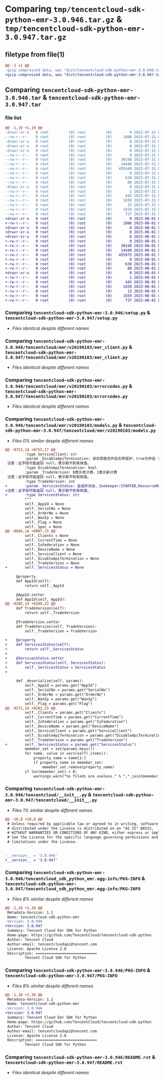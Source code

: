 # Comparing `tmp/tencentcloud-sdk-python-emr-3.0.946.tar.gz` & `tmp/tencentcloud-sdk-python-emr-3.0.947.tar.gz`

## filetype from file(1)

```diff
@@ -1 +1 @@
-gzip compressed data, was "dist/tencentcloud-sdk-python-emr-3.0.946.tar", last modified: Mon Jul 31 00:25:58 2023, max compression
+gzip compressed data, was "dist/tencentcloud-sdk-python-emr-3.0.947.tar", last modified: Tue Aug  1 00:37:08 2023, max compression
```

## Comparing `tencentcloud-sdk-python-emr-3.0.946.tar` & `tencentcloud-sdk-python-emr-3.0.947.tar`

### file list

```diff
@@ -1,19 +1,19 @@
-drwxr-xr-x   0 root         (0) root         (0)        0 2023-07-31 00:25:58.000000 tencentcloud-sdk-python-emr-3.0.946/
--rw-r--r--   0 root         (0) root         (0)     1006 2023-07-31 00:25:57.000000 tencentcloud-sdk-python-emr-3.0.946/setup.py
-drwxr-xr-x   0 root         (0) root         (0)        0 2023-07-31 00:25:58.000000 tencentcloud-sdk-python-emr-3.0.946/tencentcloud/
-drwxr-xr-x   0 root         (0) root         (0)        0 2023-07-31 00:25:58.000000 tencentcloud-sdk-python-emr-3.0.946/tencentcloud/emr/
-drwxr-xr-x   0 root         (0) root         (0)        0 2023-07-31 00:25:58.000000 tencentcloud-sdk-python-emr-3.0.946/tencentcloud/emr/v20190103/
--rw-r--r--   0 root         (0) root         (0)        0 2023-07-31 00:25:57.000000 tencentcloud-sdk-python-emr-3.0.946/tencentcloud/emr/v20190103/__init__.py
--rw-r--r--   0 root         (0) root         (0)    30148 2023-07-31 00:25:57.000000 tencentcloud-sdk-python-emr-3.0.946/tencentcloud/emr/v20190103/emr_client.py
--rw-r--r--   0 root         (0) root         (0)    14440 2023-07-31 00:25:57.000000 tencentcloud-sdk-python-emr-3.0.946/tencentcloud/emr/v20190103/errorcodes.py
--rw-r--r--   0 root         (0) root         (0)   455449 2023-07-31 00:25:57.000000 tencentcloud-sdk-python-emr-3.0.946/tencentcloud/emr/v20190103/models.py
--rw-r--r--   0 root         (0) root         (0)        0 2023-07-31 00:25:57.000000 tencentcloud-sdk-python-emr-3.0.946/tencentcloud/emr/__init__.py
--rw-r--r--   0 root         (0) root         (0)      630 2023-07-31 00:25:57.000000 tencentcloud-sdk-python-emr-3.0.946/tencentcloud/__init__.py
--rw-r--r--   0 root         (0) root         (0)       88 2023-07-31 00:25:58.000000 tencentcloud-sdk-python-emr-3.0.946/setup.cfg
-drwxr-xr-x   0 root         (0) root         (0)        0 2023-07-31 00:25:58.000000 tencentcloud-sdk-python-emr-3.0.946/tencentcloud_sdk_python_emr.egg-info/
--rw-r--r--   0 root         (0) root         (0)        1 2023-07-31 00:25:58.000000 tencentcloud-sdk-python-emr-3.0.946/tencentcloud_sdk_python_emr.egg-info/dependency_links.txt
--rw-r--r--   0 root         (0) root         (0)      445 2023-07-31 00:25:58.000000 tencentcloud-sdk-python-emr-3.0.946/tencentcloud_sdk_python_emr.egg-info/SOURCES.txt
--rw-r--r--   0 root         (0) root         (0)     1659 2023-07-31 00:25:58.000000 tencentcloud-sdk-python-emr-3.0.946/tencentcloud_sdk_python_emr.egg-info/PKG-INFO
--rw-r--r--   0 root         (0) root         (0)       13 2023-07-31 00:25:58.000000 tencentcloud-sdk-python-emr-3.0.946/tencentcloud_sdk_python_emr.egg-info/top_level.txt
--rw-r--r--   0 root         (0) root         (0)     1659 2023-07-31 00:25:58.000000 tencentcloud-sdk-python-emr-3.0.946/PKG-INFO
--rw-r--r--   0 root         (0) root         (0)      737 2023-07-31 00:25:57.000000 tencentcloud-sdk-python-emr-3.0.946/README.rst
+drwxr-xr-x   0 root         (0) root         (0)        0 2023-08-01 00:37:08.000000 tencentcloud-sdk-python-emr-3.0.947/
+-rw-r--r--   0 root         (0) root         (0)     1006 2023-08-01 00:37:08.000000 tencentcloud-sdk-python-emr-3.0.947/setup.py
+drwxr-xr-x   0 root         (0) root         (0)        0 2023-08-01 00:37:08.000000 tencentcloud-sdk-python-emr-3.0.947/tencentcloud/
+drwxr-xr-x   0 root         (0) root         (0)        0 2023-08-01 00:37:08.000000 tencentcloud-sdk-python-emr-3.0.947/tencentcloud/emr/
+drwxr-xr-x   0 root         (0) root         (0)        0 2023-08-01 00:37:08.000000 tencentcloud-sdk-python-emr-3.0.947/tencentcloud/emr/v20190103/
+-rw-r--r--   0 root         (0) root         (0)        0 2023-08-01 00:37:08.000000 tencentcloud-sdk-python-emr-3.0.947/tencentcloud/emr/v20190103/__init__.py
+-rw-r--r--   0 root         (0) root         (0)    30148 2023-08-01 00:37:08.000000 tencentcloud-sdk-python-emr-3.0.947/tencentcloud/emr/v20190103/emr_client.py
+-rw-r--r--   0 root         (0) root         (0)    14440 2023-08-01 00:37:08.000000 tencentcloud-sdk-python-emr-3.0.947/tencentcloud/emr/v20190103/errorcodes.py
+-rw-r--r--   0 root         (0) root         (0)   455975 2023-08-01 00:37:08.000000 tencentcloud-sdk-python-emr-3.0.947/tencentcloud/emr/v20190103/models.py
+-rw-r--r--   0 root         (0) root         (0)        0 2023-08-01 00:37:08.000000 tencentcloud-sdk-python-emr-3.0.947/tencentcloud/emr/__init__.py
+-rw-r--r--   0 root         (0) root         (0)      630 2023-08-01 00:37:08.000000 tencentcloud-sdk-python-emr-3.0.947/tencentcloud/__init__.py
+-rw-r--r--   0 root         (0) root         (0)       88 2023-08-01 00:37:08.000000 tencentcloud-sdk-python-emr-3.0.947/setup.cfg
+drwxr-xr-x   0 root         (0) root         (0)        0 2023-08-01 00:37:08.000000 tencentcloud-sdk-python-emr-3.0.947/tencentcloud_sdk_python_emr.egg-info/
+-rw-r--r--   0 root         (0) root         (0)        1 2023-08-01 00:37:08.000000 tencentcloud-sdk-python-emr-3.0.947/tencentcloud_sdk_python_emr.egg-info/dependency_links.txt
+-rw-r--r--   0 root         (0) root         (0)      445 2023-08-01 00:37:08.000000 tencentcloud-sdk-python-emr-3.0.947/tencentcloud_sdk_python_emr.egg-info/SOURCES.txt
+-rw-r--r--   0 root         (0) root         (0)     1659 2023-08-01 00:37:08.000000 tencentcloud-sdk-python-emr-3.0.947/tencentcloud_sdk_python_emr.egg-info/PKG-INFO
+-rw-r--r--   0 root         (0) root         (0)       13 2023-08-01 00:37:08.000000 tencentcloud-sdk-python-emr-3.0.947/tencentcloud_sdk_python_emr.egg-info/top_level.txt
+-rw-r--r--   0 root         (0) root         (0)     1659 2023-08-01 00:37:08.000000 tencentcloud-sdk-python-emr-3.0.947/PKG-INFO
+-rw-r--r--   0 root         (0) root         (0)      737 2023-08-01 00:37:08.000000 tencentcloud-sdk-python-emr-3.0.947/README.rst
```

### Comparing `tencentcloud-sdk-python-emr-3.0.946/setup.py` & `tencentcloud-sdk-python-emr-3.0.947/setup.py`

 * *Files identical despite different names*

### Comparing `tencentcloud-sdk-python-emr-3.0.946/tencentcloud/emr/v20190103/emr_client.py` & `tencentcloud-sdk-python-emr-3.0.947/tencentcloud/emr/v20190103/emr_client.py`

 * *Files identical despite different names*

### Comparing `tencentcloud-sdk-python-emr-3.0.946/tencentcloud/emr/v20190103/errorcodes.py` & `tencentcloud-sdk-python-emr-3.0.947/tencentcloud/emr/v20190103/errorcodes.py`

 * *Files identical despite different names*

### Comparing `tencentcloud-sdk-python-emr-3.0.946/tencentcloud/emr/v20190103/models.py` & `tencentcloud-sdk-python-emr-3.0.947/tencentcloud/emr/v20190103/models.py`

 * *Files 0% similar despite different names*

```diff
@@ -8753,14 +8753,17 @@
         :type ServiceClient: str
         :param _DisableApiTermination: 该实例是否开启实例保护，true为开启 false为关闭
 注意：此字段可能返回 null，表示取不到有效值。
         :type DisableApiTermination: bool
         :param _TradeVersion: 0表示老计费，1表示新计费
 注意：此字段可能返回 null，表示取不到有效值。
         :type TradeVersion: int
+        :param _ServicesStatus: 各组件状态，Zookeeper:STARTED,ResourceManager:STARTED，STARTED已启动，STOPED已停止
+注意：此字段可能返回 null，表示取不到有效值。
+        :type ServicesStatus: str
         """
         self._AppId = None
         self._SerialNo = None
         self._OrderNo = None
         self._WanIp = None
         self._Flag = None
         self._Spec = None
@@ -8804,14 +8807,15 @@
         self._Clients = None
         self._CurrentTime = None
         self._IsFederation = None
         self._DeviceName = None
         self._ServiceClient = None
         self._DisableApiTermination = None
         self._TradeVersion = None
+        self._ServicesStatus = None
 
     @property
     def AppId(self):
         return self._AppId
 
     @AppId.setter
     def AppId(self, AppId):
@@ -9205,14 +9209,22 @@
     def TradeVersion(self):
         return self._TradeVersion
 
     @TradeVersion.setter
     def TradeVersion(self, TradeVersion):
         self._TradeVersion = TradeVersion
 
+    @property
+    def ServicesStatus(self):
+        return self._ServicesStatus
+
+    @ServicesStatus.setter
+    def ServicesStatus(self, ServicesStatus):
+        self._ServicesStatus = ServicesStatus
+
 
     def _deserialize(self, params):
         self._AppId = params.get("AppId")
         self._SerialNo = params.get("SerialNo")
         self._OrderNo = params.get("OrderNo")
         self._WanIp = params.get("WanIp")
         self._Flag = params.get("Flag")
@@ -9271,14 +9283,15 @@
         self._Clients = params.get("Clients")
         self._CurrentTime = params.get("CurrentTime")
         self._IsFederation = params.get("IsFederation")
         self._DeviceName = params.get("DeviceName")
         self._ServiceClient = params.get("ServiceClient")
         self._DisableApiTermination = params.get("DisableApiTermination")
         self._TradeVersion = params.get("TradeVersion")
+        self._ServicesStatus = params.get("ServicesStatus")
         memeber_set = set(params.keys())
         for name, value in vars(self).items():
             property_name = name[1:]
             if property_name in memeber_set:
                 memeber_set.remove(property_name)
         if len(memeber_set) > 0:
             warnings.warn("%s fileds are useless." % ",".join(memeber_set))
```

### Comparing `tencentcloud-sdk-python-emr-3.0.946/tencentcloud/__init__.py` & `tencentcloud-sdk-python-emr-3.0.947/tencentcloud/__init__.py`

 * *Files 1% similar despite different names*

```diff
@@ -10,8 +10,8 @@
 # Unless required by applicable law or agreed to in writing, software
 # distributed under the License is distributed on an "AS IS" BASIS,
 # WITHOUT WARRANTIES OR CONDITIONS OF ANY KIND, either express or implied.
 # See the License for the specific language governing permissions and
 # limitations under the License.
 
 
-__version__ = '3.0.946'
+__version__ = '3.0.947'
```

### Comparing `tencentcloud-sdk-python-emr-3.0.946/tencentcloud_sdk_python_emr.egg-info/PKG-INFO` & `tencentcloud-sdk-python-emr-3.0.947/tencentcloud_sdk_python_emr.egg-info/PKG-INFO`

 * *Files 8% similar despite different names*

```diff
@@ -1,10 +1,10 @@
 Metadata-Version: 1.1
 Name: tencentcloud-sdk-python-emr
-Version: 3.0.946
+Version: 3.0.947
 Summary: Tencent Cloud Emr SDK for Python
 Home-page: https://github.com/TencentCloud/tencentcloud-sdk-python
 Author: Tencent Cloud
 Author-email: tencentcloudapi@tencent.com
 License: Apache License 2.0
 Description: ============================
         Tencent Cloud SDK for Python
```

### Comparing `tencentcloud-sdk-python-emr-3.0.946/PKG-INFO` & `tencentcloud-sdk-python-emr-3.0.947/PKG-INFO`

 * *Files 8% similar despite different names*

```diff
@@ -1,10 +1,10 @@
 Metadata-Version: 1.1
 Name: tencentcloud-sdk-python-emr
-Version: 3.0.946
+Version: 3.0.947
 Summary: Tencent Cloud Emr SDK for Python
 Home-page: https://github.com/TencentCloud/tencentcloud-sdk-python
 Author: Tencent Cloud
 Author-email: tencentcloudapi@tencent.com
 License: Apache License 2.0
 Description: ============================
         Tencent Cloud SDK for Python
```

### Comparing `tencentcloud-sdk-python-emr-3.0.946/README.rst` & `tencentcloud-sdk-python-emr-3.0.947/README.rst`

 * *Files identical despite different names*


